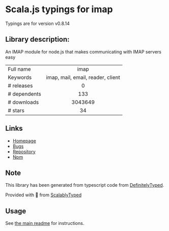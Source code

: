 
# Scala.js typings for imap

Typings are for version v0.8.14

## Library description:
An IMAP module for node.js that makes communicating with IMAP servers easy

|                    |                 |
| ------------------ | :-------------: |
| Full name          | imap |
| Keywords           | imap, mail, email, reader, client |
| # releases         | 0 |
| # dependents       | 133 |
| # downloads        | 3043649 |
| # stars            | 34 |

## Links
- [Homepage](https://github.com/mscdex/node-imap#readme)
- [Bugs](https://github.com/mscdex/node-imap/issues)
- [Repository](https://github.com/mscdex/node-imap)
- [Npm](https://www.npmjs.com/package/imap)
    


## Note
This library has been generated from typescript code from [DefinitelyTyped](https://definitelytyped.org).

Provided with :purple_heart: from [ScalablyTyped](https://github.com/oyvindberg/ScalablyTyped)

## Usage
See [the main readme](../../readme.md) for instructions.



